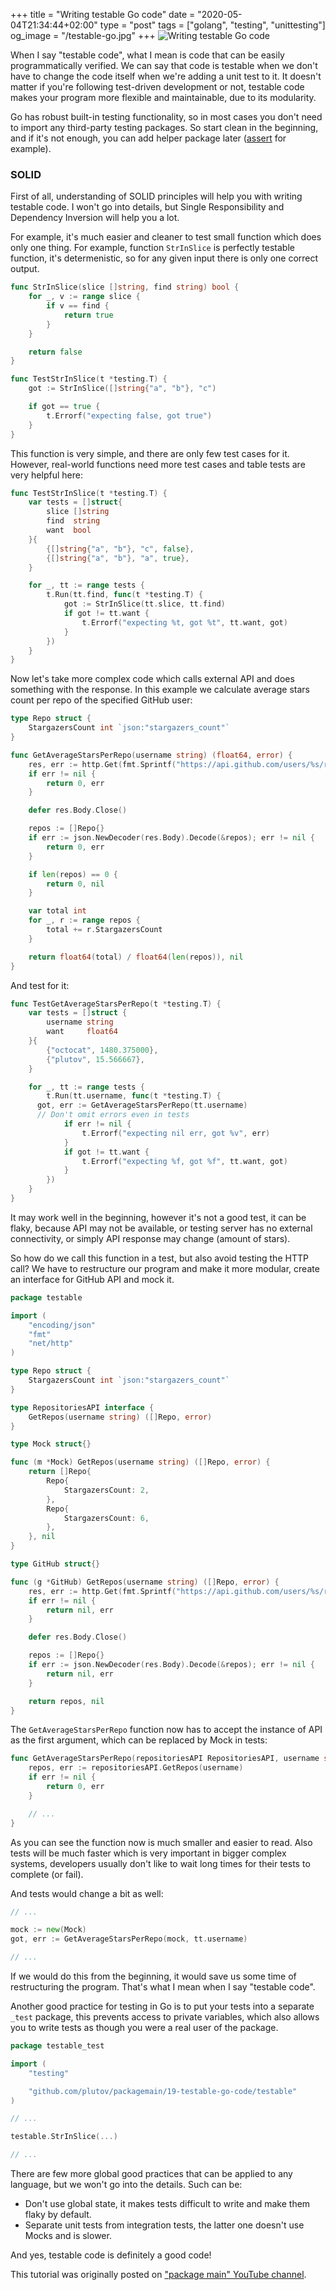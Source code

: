 +++
title = "Writing testable Go code"
date = "2020-05-04T21:34:44+02:00"
type = "post"
tags = ["golang", "testing", "unittesting"]
og_image = "/testable-go.jpg"
+++
![Writing testable Go code](/testable-go.jpg)

When I say "testable code", what I mean is code that can be easily programmatically verified. We can say that code is testable when we don't have to change the code itself when we're adding a unit test to it. It doesn't matter if you're following test-driven development or not, testable code makes your program more flexible and maintainable, due to its modularity.

Go has robust built-in testing functionality, so in most cases you don't need to import any third-party testing packages. So start clean in the beginning, and if it's not enough, you can add helper package later ([assert](https://pkg.go.dev/github.com/stretchr/testify/assert) for example).

### SOLID

First of all, understanding of SOLID principles will help you with writing testable code. I won't go into details, but Single Responsibility and Dependency Inversion will help you a lot.

For example, it's much easier and cleaner to test small function which does only one thing. For example, function `StrInSlice` is perfectly testable function, it's determenistic, so for any given input there is only one correct output.

```go
func StrInSlice(slice []string, find string) bool {
	for _, v := range slice {
		if v == find {
			return true
		}
	}

	return false
}
```

```go
func TestStrInSlice(t *testing.T) {
	got := StrInSlice([]string{"a", "b"}, "c")

	if got == true {
		t.Errorf("expecting false, got true")
	}
}
```

This function is very simple, and there are only few test cases for it. However, real-world functions need more test cases and table tests are very helpful here:

```go
func TestStrInSlice(t *testing.T) {
	var tests = []struct{
		slice []string
		find  string
		want  bool
	}{
		{[]string{"a", "b"}, "c", false},
		{[]string{"a", "b"}, "a", true},
	}

	for _, tt := range tests {
		t.Run(tt.find, func(t *testing.T) {
			got := StrInSlice(tt.slice, tt.find)
			if got != tt.want {
				t.Errorf("expecting %t, got %t", tt.want, got)
			}
		})
	}
}
```

Now let's take more complex code which calls external API and does something with the response. In this example we calculate average stars count per repo of the specified GitHub user:

```go
type Repo struct {
	StargazersCount int `json:"stargazers_count"`
}

func GetAverageStarsPerRepo(username string) (float64, error) {
	res, err := http.Get(fmt.Sprintf("https://api.github.com/users/%s/repos", username))
	if err != nil {
		return 0, err
	}

	defer res.Body.Close()

	repos := []Repo{}
	if err := json.NewDecoder(res.Body).Decode(&repos); err != nil {
		return 0, err
	}

	if len(repos) == 0 {
		return 0, nil
	}

	var total int
	for _, r := range repos {
		total += r.StargazersCount
	}

	return float64(total) / float64(len(repos)), nil
}
```

And test for it:

```go
func TestGetAverageStarsPerRepo(t *testing.T) {
	var tests = []struct {
		username string
		want     float64
	}{
		{"octocat", 1480.375000},
		{"plutov", 15.566667},
	}

	for _, tt := range tests {
		t.Run(tt.username, func(t *testing.T) {
      got, err := GetAverageStarsPerRepo(tt.username)
      // Don't omit errors even in tests
			if err != nil {
				t.Errorf("expecting nil err, got %v", err)
			}
			if got != tt.want {
				t.Errorf("expecting %f, got %f", tt.want, got)
			}
		})
	}
}
```

It may work well in the beginning, however it's not a good test, it can be flaky, because API may not be available, or testing server has no external connectivity, or simply API response may change (amount of stars).

So how do we call this function in a test, but also avoid testing the HTTP call? We have to restructure our program and make it more modular, create an interface for GitHub API and mock it.

```go
package testable

import (
	"encoding/json"
	"fmt"
	"net/http"
)

type Repo struct {
	StargazersCount int `json:"stargazers_count"`
}

type RepositoriesAPI interface {
	GetRepos(username string) ([]Repo, error)
}

type Mock struct{}

func (m *Mock) GetRepos(username string) ([]Repo, error) {
	return []Repo{
		Repo{
			StargazersCount: 2,
		},
		Repo{
			StargazersCount: 6,
		},
	}, nil
}

type GitHub struct{}

func (g *GitHub) GetRepos(username string) ([]Repo, error) {
	res, err := http.Get(fmt.Sprintf("https://api.github.com/users/%s/repos", username))
	if err != nil {
		return nil, err
	}

	defer res.Body.Close()

	repos := []Repo{}
	if err := json.NewDecoder(res.Body).Decode(&repos); err != nil {
		return nil, err
	}

	return repos, nil
}
```

The `GetAverageStarsPerRepo` function now has to accept the instance of API as the first argument, which can be replaced by Mock in tests:

```go
func GetAverageStarsPerRepo(repositoriesAPI RepositoriesAPI, username string) (float64, error) {
	repos, err := repositoriesAPI.GetRepos(username)
	if err != nil {
		return 0, err
	}

	// ...
}
```

As you can see the function now is much smaller and easier to read. Also tests will be much faster which is very important in bigger complex systems, developers usually don't like to wait long times for their tests to complete (or fail).

And tests would change a bit as well:

```go
// ...

mock := new(Mock)
got, err := GetAverageStarsPerRepo(mock, tt.username)

// ...
```

If we would do this from the beginning, it would save us some time of restructuring the program. That's what I mean when I say "testable code".

Another good practice for testing in Go is to put your tests into a separate `_test` package, this prevents access to private variables, which also allows you to write tests as though you were a real user of the package.

```go
package testable_test

import (
	"testing"

	"github.com/plutov/packagemain/19-testable-go-code/testable"
)

// ...

testable.StrInSlice(...)

// ...
```

There are few more global good practices that can be applied to any language, but we won't go into the details. Such can be:

- Don't use global state, it makes tests difficult to write and make them flaky by default.
- Separate unit tests from integration tests, the latter one doesn't use Mocks and is slower.

And yes, testable code is definitely a good code!

This tutorial was originally posted on ["package main" YouTube channel](https://youtu.be/q1FeRvC82j0).
